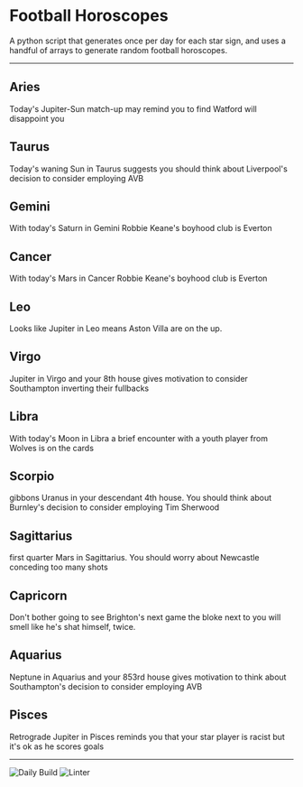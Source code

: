 # Football Horoscopes

A python script that generates once per day for each star sign, and uses a handful of arrays to generate random football horoscopes.

---

<!-- horoscopes_item starts -->
<h2>Aries</h2><p>Today's Jupiter-Sun match-up may remind you to find Watford will disappoint you</p><h2>Taurus</h2><p>Today's waning Sun in Taurus suggests you should think about Liverpool's decision to consider employing AVB</p><h2>Gemini</h2><p>With today's Saturn in Gemini Robbie Keane's boyhood club is Everton</p><h2>Cancer</h2><p>With today's Mars in Cancer Robbie Keane's boyhood club is Everton</p><h2>Leo</h2><p>Looks like Jupiter in Leo means Aston Villa are on the up.</p><h2>Virgo</h2><p>Jupiter in Virgo and your 8th house gives motivation to consider Southampton inverting their fullbacks</p><h2>Libra</h2><p>With today's Moon in Libra a brief encounter with a youth player from Wolves is on the cards</p><h2>Scorpio</h2><p>gibbons Uranus in your descendant 4th house. You should think about Burnley's decision to consider employing Tim Sherwood</p><h2>Sagittarius</h2><p>first quarter Mars in Sagittarius. You should worry about Newcastle conceding too many shots</p><h2>Capricorn</h2><p>Don't bother going to see Brighton's next game the bloke next to you will smell like he's shat himself, twice.</p><h2>Aquarius</h2><p>Neptune in Aquarius and your 853rd house gives motivation to think about Southampton's decision to consider employing AVB</p><h2>Pisces</h2><p>Retrograde Jupiter in Pisces reminds you that your star player is racist but it's ok as he scores goals</p>
<!-- horoscopes_item ends -->

---

![Daily Build](https://github.com/MatBenfield/horofootball.thechels.uk/workflows/Daily%20Build/badge.svg) ![Linter](https://github.com/MatBenfield/horofootball.thechels.uk/workflows/Linter/badge.svg)
